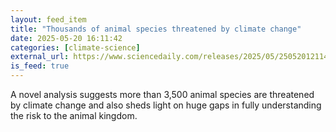 ```yaml
---
layout: feed_item
title: "Thousands of animal species threatened by climate change"
date: 2025-05-20 16:11:42
categories: [climate-science]
external_url: https://www.sciencedaily.com/releases/2025/05/250520121142.htm
is_feed: true
---
```


A novel analysis suggests more than 3,500 animal species are threatened by climate change and also sheds light on huge gaps in fully understanding the risk to the animal kingdom.
